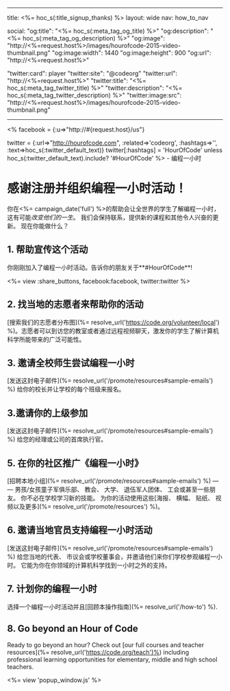 * * *

title: <%= hoc_s(:title_signup_thanks) %> layout: wide nav: how_to_nav

social: "og:title": "<%= hoc_s(:meta_tag_og_title) %>" "og:description": "<%= hoc_s(:meta_tag_og_description) %>" "og:image": "http://<%=request.host%>/images/hourofcode-2015-video-thumbnail.png" "og:image:width": 1440 "og:image:height": 900 "og:url": "http://<%=request.host%>"

"twitter:card": player "twitter:site": "@codeorg" "twitter:url": "http://<%=request.host%>" "twitter:title": "<%= hoc_s(:meta_tag_twitter_title) %>" "twitter:description": "<%= hoc_s(:meta_tag_twitter_description) %>" "twitter:image:src": "http://<%=request.host%>/images/hourofcode-2015-video-thumbnail.png"

* * *

<% facebook = {:u=>"http://#{request.host}/us"}

twitter = {:url=>"http://hourofcode.com", :related=>'codeorg', :hashtags=>'', :text=>hoc_s(:twitter_default_text)} twitter[:hashtags] = 'HourOfCode' unless hoc_s(:twitter_default_text).include? '#HourOfCode' %> - 编程一小时

# 感谢注册并组织编程一小时活动！

你在<%= campaign_date('full') %>的帮助会让全世界的学生了解编程一小时，这有可能*改变他们的一生*。 我们会保持联系，提供新的课程和其他令人兴奋的更新。 现在你能做什么？

## 1. 帮助宣传这个活动

你刚刚加入了编程一小时活动。告诉你的朋友关于**#HourOfCode**!

<%= view :share_buttons, facebook:facebook, twitter:twitter %>

## 2. 找当地的志愿者来帮助你的活动

[搜索我们的志愿者分布图](%= resolve_url('https://code.org/volunteer/local') %)。志愿者可以到访您的教室或者通过远程视频聊天，激发你的学生了解计算机科学所能带来的广泛可能性。

## 3. 邀请全校师生尝试编程一小时

[发送这封电子邮件](%= resolve_url('/promote/resources#sample-emails') %) 给你的校长并让学校的每个班级来报名。

## 3.邀请你的上级参加

[发送这封电子邮件](%= resolve_url('/promote/resources#sample-emails') %) 给您的经理或公司的首席执行官。

## 5. 在你的社区推广《编程一小时》

[招聘本地小组](%= resolve_url('/promote/resources#sample-emails') %) — — 男孩/女孩童子军俱乐部、 教会、 大学、 退伍军人团体、 工会或甚至一些朋友。 你不必在学校学习新的技能。 为你的活动使用这些[海报、 横幅、 贴纸、 视频以及更多](%= resolve_url('/promote/resources') %)。

## 6. 邀请当地官员支持编程一小时活动

[发送这封电子邮件](%= resolve_url('/promote/resources#sample-emails') %) 给您当地的代表、 市议会或学校董事会，并邀请他们来你们学校参观编程一小时。 它能为你在你领域的计算机科学找到一小时之外的支持。

## 7. 计划你的编程一小时

选择一个编程一小时活动并且[回顾本操作指南](%= resolve_url('/how-to') %).

## 8. Go beyond an Hour of Code

Ready to go beyond an hour? Check out [our full courses and teacher resources](%= resolve_url('https://code.org/teach')%) including professional learning opportunities for elementary, middle and high school teachers.

<%= view 'popup_window.js' %>
